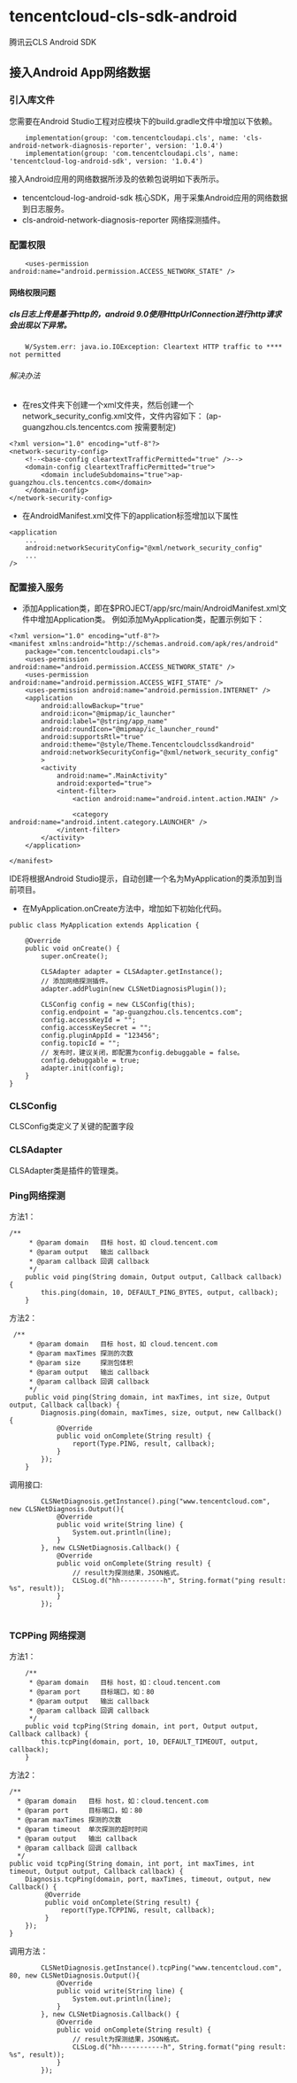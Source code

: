 # tencentcloud-cls-sdk-android
腾讯云CLS Android SDK

## 接入Android App网络数据

### 引入库文件
您需要在Android Studio工程对应模块下的build.gradle文件中增加以下依赖。

```
    implementation(group: 'com.tencentcloudapi.cls', name: 'cls-android-network-diagnosis-reporter', version: '1.0.4')
    implementation(group: 'com.tencentcloudapi.cls', name: 'tencentcloud-log-android-sdk', version: '1.0.4')
```

接入Android应用的网络数据所涉及的依赖包说明如下表所示。

* tencentcloud-log-android-sdk	核心SDK，用于采集Android应用的网络数据到日志服务。
* cls-android-network-diagnosis-reporter  网络探测插件。

### 配置权限
```
    <uses-permission android:name="android.permission.ACCESS_NETWORK_STATE" />
```

#### 网络权限问题

##### cls日志上传是基于http的，android 9.0使用HttpUrlConnection进行http请求会出现以下异常。
```
    W/System.err: java.io.IOException: Cleartext HTTP traffic to **** not permitted
```
###### 解决办法

* 在res文件夹下创建一个xml文件夹，然后创建一个network_security_config.xml文件，文件内容如下： (ap-guangzhou.cls.tencentcs.com 按需要制定)
```
<?xml version="1.0" encoding="utf-8"?>
<network-security-config>
    <!--<base-config cleartextTrafficPermitted="true" />-->
    <domain-config cleartextTrafficPermitted="true">
        <domain includeSubdomains="true">ap-guangzhou.cls.tencentcs.com</domain>
    </domain-config>
</network-security-config>
```
* 在AndroidManifest.xml文件下的application标签增加以下属性

```
<application
    ...
    android:networkSecurityConfig="@xml/network_security_config"
    ...
/>
```

### 配置接入服务

* 添加Application类，即在$PROJECT/app/src/main/AndroidManifest.xml文件中增加Application类。
例如添加MyApplication类，配置示例如下：
  
```
<?xml version="1.0" encoding="utf-8"?>
<manifest xmlns:android="http://schemas.android.com/apk/res/android"
    package="com.tencentcloudapi.cls">
    <uses-permission android:name="android.permission.ACCESS_NETWORK_STATE" />
    <uses-permission android:name="android.permission.ACCESS_WIFI_STATE" />
    <uses-permission android:name="android.permission.INTERNET" />
    <application
        android:allowBackup="true"
        android:icon="@mipmap/ic_launcher"
        android:label="@string/app_name"
        android:roundIcon="@mipmap/ic_launcher_round"
        android:supportsRtl="true"
        android:theme="@style/Theme.Tencentcloudclssdkandroid"
        android:networkSecurityConfig="@xml/network_security_config"
        >
        <activity
            android:name=".MainActivity"
            android:exported="true">
            <intent-filter>
                <action android:name="android.intent.action.MAIN" />

                <category android:name="android.intent.category.LAUNCHER" />
            </intent-filter>
        </activity>
    </application>

</manifest>
```
IDE将根据Android Studio提示，自动创建一个名为MyApplication的类添加到当前项目。

* 在MyApplication.onCreate方法中，增加如下初始化代码。

```
public class MyApplication extends Application {

    @Override
    public void onCreate() {
        super.onCreate();
        
        CLSAdapter adapter = CLSAdapter.getInstance();
        // 添加网络探测插件。
        adapter.addPlugin(new CLSNetDiagnosisPlugin());

        CLSConfig config = new CLSConfig(this);
        config.endpoint = "ap-guangzhou.cls.tencentcs.com";
        config.accessKeyId = "";
        config.accessKeySecret = "";
        config.pluginAppId = "123456";
        config.topicId = "";
        // 发布时，建议关闭，即配置为config.debuggable = false。
        config.debuggable = true;
        adapter.init(config);
    }
}
```

### CLSConfig

CLSConfig类定义了关键的配置字段

### CLSAdapter

CLSAdapter类是插件的管理类。

### Ping网络探测

方法1：
```
/**
     * @param domain   目标 host，如 cloud.tencent.com
     * @param output   输出 callback
     * @param callback 回调 callback
     */
    public void ping(String domain, Output output, Callback callback) {
        this.ping(domain, 10, DEFAULT_PING_BYTES, output, callback);
    }
```

方法2：

```
 /**
     * @param domain   目标 host，如 cloud.tencent.com
     * @param maxTimes 探测的次数
     * @param size     探测包体积
     * @param output   输出 callback
     * @param callback 回调 callback
     */
    public void ping(String domain, int maxTimes, int size, Output output, Callback callback) {
        Diagnosis.ping(domain, maxTimes, size, output, new Callback() {
            @Override
            public void onComplete(String result) {
                report(Type.PING, result, callback);
            }
        });
    }
```

调用接口:

```
        CLSNetDiagnosis.getInstance().ping("www.tencentcloud.com",  new CLSNetDiagnosis.Output(){
            @Override
            public void write(String line) {
                System.out.println(line);
            }
        }, new CLSNetDiagnosis.Callback() {
            @Override
            public void onComplete(String result) {
                // result为探测结果，JSON格式。
                CLSLog.d("hh-----------h", String.format("ping result: %s", result));
            }
        });
       
```

### TCPPing 网络探测

方法1： 

```
    /**
     * @param domain   目标 host，如：cloud.tencent.com
     * @param port     目标端口，如：80
     * @param output   输出 callback                
     * @param callback 回调 callback
     */
    public void tcpPing(String domain, int port, Output output, Callback callback) {
        this.tcpPing(domain, port, 10, DEFAULT_TIMEOUT, output, callback);
    }
```

方法2：

```
/**
  * @param domain   目标 host，如：cloud.tencent.com
  * @param port     目标端口，如：80
  * @param maxTimes 探测的次数
  * @param timeout  单次探测的超时时间
  * @param output   输出 callback   
  * @param callback 回调 callback
  */
public void tcpPing(String domain, int port, int maxTimes, int timeout, Output output, Callback callback) {
    Diagnosis.tcpPing(domain, port, maxTimes, timeout, output, new Callback() {
         @Override
         public void onComplete(String result) {
             report(Type.TCPPING, result, callback);
         }
    });
}
```

调用方法：

```
        CLSNetDiagnosis.getInstance().tcpPing("www.tencentcloud.com", 80, new CLSNetDiagnosis.Output(){
            @Override
            public void write(String line) {
                System.out.println(line);
            }
        }, new CLSNetDiagnosis.Callback() {
            @Override
            public void onComplete(String result) {
                // result为探测结果，JSON格式。
                CLSLog.d("hh-----------h", String.format("ping result: %s", result));
            }
        });
```


